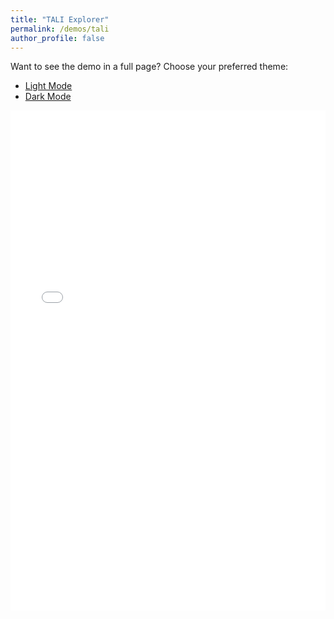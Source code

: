 ```yaml
---
title: "TALI Explorer"
permalink: /demos/tali
author_profile: false
---
```




<p>Want to see the demo in a full page? Choose your preferred theme:</p>
<ul>
  <li><a href="{{ site.demos.tali.url }}/?__theme=light" target="_blank">Light Mode</a></li>
  <li><a href="{{ site.demos.tali.url }}/?__theme=dark" target="_blank">Dark Mode</a></li>
</ul>

<iframe src="{{ site.demos.tali.url }}/?__theme=light" style="border:0px #ffffff none;" name="Tali Demo" scrolling="true" frameborder="1" marginheight="0px" marginwidth="0px" height="800px" width="100%" allowfullscreen></iframe>
